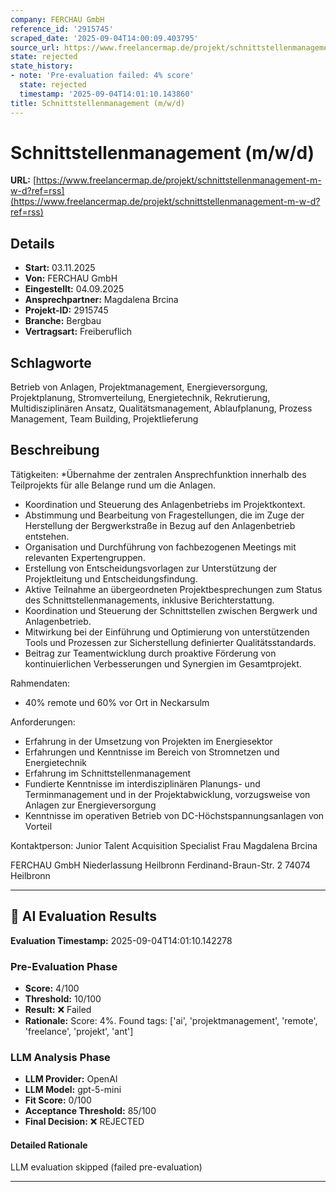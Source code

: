 ```yaml
---
company: FERCHAU GmbH
reference_id: '2915745'
scraped_date: '2025-09-04T14:00:09.403795'
source_url: https://www.freelancermap.de/projekt/schnittstellenmanagement-m-w-d?ref=rss
state: rejected
state_history:
- note: 'Pre-evaluation failed: 4% score'
  state: rejected
  timestamp: '2025-09-04T14:01:10.143860'
title: Schnittstellenmanagement (m/w/d)
---
```



# Schnittstellenmanagement (m/w/d)
**URL:** [https://www.freelancermap.de/projekt/schnittstellenmanagement-m-w-d?ref=rss](https://www.freelancermap.de/projekt/schnittstellenmanagement-m-w-d?ref=rss)
## Details
- **Start:** 03.11.2025
- **Von:** FERCHAU GmbH
- **Eingestellt:** 04.09.2025
- **Ansprechpartner:** Magdalena Brcina
- **Projekt-ID:** 2915745
- **Branche:** Bergbau
- **Vertragsart:** Freiberuflich

## Schlagworte
Betrieb von Anlagen, Projektmanagement, Energieversorgung, Projektplanung, Stromverteilung, Energietechnik, Rekrutierung, Multidisziplinären Ansatz, Qualitätsmanagement, Ablaufplanung, Prozess Management, Team Building, Projektlieferung

## Beschreibung
Tätigkeiten:
*Übernahme der zentralen Ansprechfunktion innerhalb des Teilprojekts für alle Belange rund um die Anlagen.
* Koordination und Steuerung des Anlagenbetriebs im Projektkontext.
* Abstimmung und Bearbeitung von Fragestellungen, die im Zuge der Herstellung der Bergwerkstraße in Bezug auf den Anlagenbetrieb entstehen.
* Organisation und Durchführung von fachbezogenen Meetings mit relevanten Expertengruppen.
* Erstellung von Entscheidungsvorlagen zur Unterstützung der Projektleitung und Entscheidungsfindung.
* Aktive Teilnahme an übergeordneten Projektbesprechungen zum Status des Schnittstellenmanagements, inklusive Berichterstattung.
* Koordination und Steuerung der Schnittstellen zwischen Bergwerk und Anlagenbetrieb.
* Mitwirkung bei der Einführung und Optimierung von unterstützenden Tools und Prozessen zur Sicherstellung definierter Qualitätsstandards.
* Beitrag zur Teamentwicklung durch proaktive Förderung von kontinuierlichen Verbesserungen und Synergien im Gesamtprojekt.

Rahmendaten:
* 40% remote und 60% vor Ort in Neckarsulm

Anforderungen:
* Erfahrung in der Umsetzung von Projekten im Energiesektor
* Erfahrungen und Kenntnisse im Bereich von Stromnetzen und Energietechnik
* Erfahrung im Schnittstellenmanagement
* Fundierte Kenntnisse im interdisziplinären Planungs- und Terminmanagement und in der Projektabwicklung, vorzugsweise von Anlagen zur Energieversorgung
* Kenntnisse im operativen Betrieb von DC-Höchstspannungsanlagen von Vorteil

Kontaktperson: Junior Talent Acquisition Specialist Frau Magdalena Brcina

FERCHAU GmbH
Niederlassung Heilbronn
Ferdinand-Braun-Str. 2
74074 Heilbronn

---

## 🤖 AI Evaluation Results

**Evaluation Timestamp:** 2025-09-04T14:01:10.142278

### Pre-Evaluation Phase
- **Score:** 4/100
- **Threshold:** 10/100
- **Result:** ❌ Failed
- **Rationale:** Score: 4%. Found tags: ['ai', 'projektmanagement', 'remote', 'freelance', 'projekt', 'ant']

### LLM Analysis Phase
- **LLM Provider:** OpenAI
- **LLM Model:** gpt-5-mini
- **Fit Score:** 0/100
- **Acceptance Threshold:** 85/100
- **Final Decision:** ❌ REJECTED

#### Detailed Rationale
LLM evaluation skipped (failed pre-evaluation)

---
